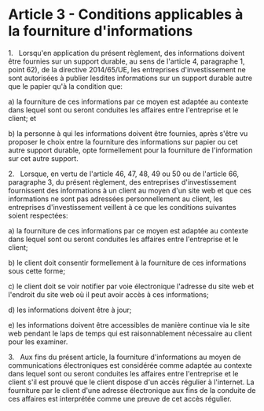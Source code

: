 # Article 3 - Conditions applicables à la fourniture d'informations


1.   Lorsqu'en application du présent règlement, des informations doivent être fournies sur un support durable, au sens de l'article 4, paragraphe 1, point 62), de la directive 2014/65/UE, les entreprises d'investissement ne sont autorisées à publier lesdites informations sur un support durable autre que le papier qu'à la condition que:

a) la fourniture de ces informations par ce moyen est adaptée au contexte dans lequel sont ou seront conduites les affaires entre l'entreprise et le client; et

b) la personne à qui les informations doivent être fournies, après s'être vu proposer le choix entre la fourniture des informations sur papier ou cet autre support durable, opte formellement pour la fourniture de l'information sur cet autre support.

2.   Lorsque, en vertu de l'article 46, 47, 48, 49 ou 50 ou de l'article 66, paragraphe 3, du présent règlement, des entreprises d'investissement fournissent des informations à un client au moyen d'un site web et que ces informations ne sont pas adressées personnellement au client, les entreprises d'investissement veillent à ce que les conditions suivantes soient respectées:

a) la fourniture de ces informations par ce moyen est adaptée au contexte dans lequel sont ou seront conduites les affaires entre l'entreprise et le client;

b) le client doit consentir formellement à la fourniture de ces informations sous cette forme;

c) le client doit se voir notifier par voie électronique l'adresse du site web et l'endroit du site web où il peut avoir accès à ces informations;

d) les informations doivent être à jour;

e) les informations doivent être accessibles de manière continue via le site web pendant le laps de temps qui est raisonnablement nécessaire au client pour les examiner.

3.   Aux fins du présent article, la fourniture d'informations au moyen de communications électroniques est considérée comme adaptée au contexte dans lequel sont ou seront conduites les affaires entre l'entreprise et le client s'il est prouvé que le client dispose d'un accès régulier à l'internet. La fourniture par le client d'une adresse électronique aux fins de la conduite de ces affaires est interprétée comme une preuve de cet accès régulier.
